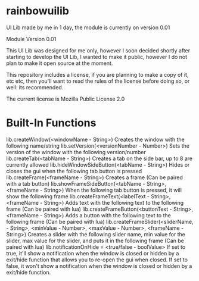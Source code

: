 # rainbowuilib
UI Lib made by me in 1 day, the module is currently on version 0.01

Module Version 0.01

This UI Lib was designed for me only, however I soon decided shortly after starting to develop the UI Lib, I wanted to make it public, however I do not plan to make it
open source at the moment.

This repository includes a license, if you are planning to make a copy of it, etc etc, then you'll want to read the rules of the license before doing so, or well: its
recommended.

The current license is Mozilla Public License 2.0

# Built-In Functions 
lib.createWindow(<windowName - String>) Creates the window with the following name/string
lib.setVersion(<versionNumber - Number>) Sets the version of the window with the following version/number
lib.createTab(<tabName - String>) Creates a tab on the side bar, up to 8 are currently allowed
lib.hideWindowSideButton(<tabName - String>) Hides or closes the gui when the following tab button is pressed
lib.createFrame(<frameName - String>) Creates a frame (Can be paired with a tab button)
lib.showFrameSideButton(<tabName - String>, <frameName - String>) When the following tab button is pressed, it will show the following frame
lib.createFrameText(<labelText - String>, <frameName - String>) Adds text with the following text to the following frame (Can be paired with lua)
lib.createFrameButton(<buttonText - String>, <frameName - String>) Adds a button with the following text to the following frame (Can be paired with lua)
lib.createFrameSlider(<sliderName, - String>, <minValue - Number>, <maxValue - Number>, <frameName - String>) Creates a slider with the following slider name, min value for the slider, max value for the slider, and puts it in the following frame (Can be paired with lua)
lib.notificationOnHide = <true/false - boolValue> If set to true, it'll show a notification when the window is closed or hidden by a exit/hide function that allows you to re-open the gui when closed. If set to false, it won't show a notification when the window is closed or hidden by a exit/hide function.
